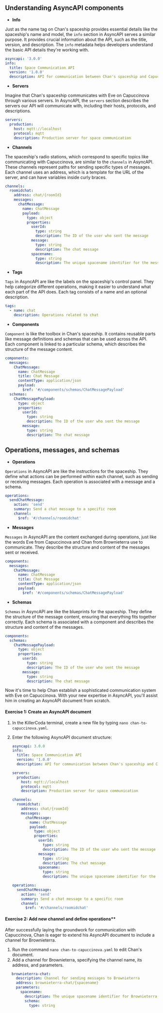 
## Understanding AsyncAPI components 

- **Info**

Just as the name tag on Chan's spaceship provides essential details like the spaceship's name and model, the `info` section in AsyncAPI serves a similar purpose. It provides crucial information about the API, such as the title, version, and description. The `info` metadata helps developers understand the basic API details they're working with.

```yml
asyncapi: '3.0.0'
info:
  title: Space Communication API
  version: '1.0.0'
  description: API for communication between Chan's spaceship and Capuccinova
```

- **Servers**

Imagine that Chan's spaceship communicates with Eve on Capuccinova through various servers. In AsyncAPI, the `servers` section describes the servers our API will communicate with, including their hosts, protocols, and descriptions.

```yml
servers:
  production:
    host: mqtt://localhost
    protocol: mqtt
    description: Production server for space communication
```

- **Channels**

The spaceship's radio stations, which correspond to specific topics like communicating with Capuccinova, are similar to the `channels` in AsyncAPI. These channels represent paths for sending specific types of messages. Each channel uses an address, which is a template for the URL of the server, and can have variables inside curly braces.

```yml
channels:
  roomidchat:
    address: chat/{roomId}
    messages:
      chatMessage:
        name: ChatMessage
        payload:
          type: object
          properties:
            userId:
              type: string
              description: The ID of the user who sent the message
            message:
              type: string
              description: The chat message
            spacename:
              type: string
              description: The unique spacename identifier for the message
```

- **Tags**

`Tags` in AsyncAPI are like the labels on the spaceship's control panel. They help categorize different operations, making it easier to understand what each part of the API does. Each tag consists of a name and an optional description.

```yml
tags:
  - name: chat
    description: Operations related to chat
```

- **Components**

`Component` is like the toolbox in Chan's spaceship. It contains reusable parts like message definitions and schemas that can be used across the API. Each component is linked to a particular schema, which describes the structure of the message content.

```yml
components:
  messages:
    ChatMessage:
      name: ChatMessage
      title: Chat Message
      contentType: application/json
      payload:
        $ref: '#/components/schemas/ChatMessagePayload'
  schemas:
    ChatMessagePayload:
      type: object
      properties:
        userId:
          type: string
          description: The ID of the user who sent the message
        message:
          type: string
          description: The chat message
```

## Operations, messages, and schemas

- **Operations**

`Operations` in AsyncAPI are like the instructions for the spaceship. They define what actions can be performed within each channel, such as sending or receiving messages. Each operation is associated with a message and a schema.

```yml
operations:
  sendChatMessage:
    action: 'send'
    summary: Send a chat message to a specific room
    channel:
      $ref: '#/channels/roomidchat'
```

- **Messages**

`Messages` in AsyncAPI are the content exchanged during operations, just like the words Eve from Capuccinova and Chan from Brownieterra use to communicate. They describe the structure and content of the messages sent or received.


```yml
components:
  messages:
    ChatMessage:
      name: ChatMessage
      title: Chat Message
      contentType: application/json
      payload:
        $ref: '#/components/schemas/ChatMessagePayload'
```

- **Schemas**

`Schemas` in AsyncAPI are like the blueprints for the spaceship. They define the structure of the message content, ensuring that everything fits together correctly. Each schema is associated with a component and describes the structure and content of the messages.

```yml
components:
  schemas:
    ChatMessagePayload:
      type: object
      properties:
        userId:
          type: string
          description: The ID of the user who sent the message
        message:
          type: string
          description: The chat message
```

Now it's time to help Chan establish a sophisticated communication system with Eve on Capuccinova. With your new expertise in AsyncAPI, you'll assist him in creating an AsyncAPI document from scratch.


#### Exercise 1: Create an AsyncAPI document


1. In the KillerCoda terminal, create a new file by typing `nano chan-to-capuccinova.yaml`.

2. Enter the following AsyncAPI document structure:
   ```yaml
   asyncapi: 3.0.0
   info:
     title: Space Communication API
     version: '1.0.0'
     description: API for communication between Chan's spaceship and Capuccinova

   servers:
     production:
       host: mqtt://localhost
       protocol: mqtt
       description: Production server for space communication

   channels:
     roomidchat:
       address: chat/{roomId}
       messages:
         chatMessage:
           name: ChatMessage
           payload:
             type: object
             properties:
               userId:
                 type: string
                 description: The ID of the user who sent the message
               message:
                 type: string
                 description: The chat message
               spacename:
                 type: string
                 description: The unique spacename identifier for the message

   operations:
     sendChatMessage:
       action: 'send'
       summary: Send a chat message to a specific room
       channel:
         $ref: '#/channels/roomidchat'
   ```

#### Exercise 2: Add new channel and define operations**

After successfully laying the groundwork for communication with Capuccinova, Chan is eager to extend his AsyncAPI document to include a channel for Brownieterra. 

1. Run the command `nano chan-to-capuccinova.yaml` to edit Chan's document.
2. Add a channel for Brownieterra, specifying the channel name, its address, and parameters.
```yaml
   brownieterra-chat:
     description: Channel for sending messages to Brownieterra
     address: brownieterra-chat/{spacename}
     parameters:
       spacename:
         description: The unique spacename identifier for Brownieterra communication
         schema:
           type: string
```
